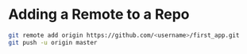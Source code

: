 # Adding a Remote to a Repo

```bash
git remote add origin https://github.com/<username>/first_app.git
git push -u origin master
```